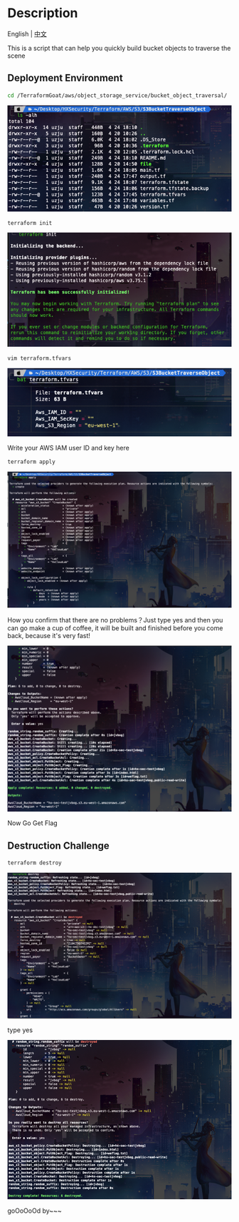 # Description

English | [中文](./README_CN.md)

This is a script that can help you quickly build bucket objects to traverse the scene

## Deployment Environment

```bash
cd /TerraformGoat/aws/object_storage_service/bucket_object_traversal/
```

![image-20220424181052943](../../../images/UzJuMarkDownImageimage-20220424181052943.png)

```bash
terraform init
```

![image-20220424181132510](../../../images/UzJuMarkDownImageimage-20220424181132510.png)

```bash
vim terraform.tfvars
```

![image-20220424181212853](../../../images/UzJuMarkDownImageimage-20220424181212853.png)

Write your AWS IAM user ID and key here

```bash
terraform apply
```

![image-20220424181300550](../../../images/UzJuMarkDownImageimage-20220424181300550.png)

How you confirm that there are no problems？Just type yes and then you can go make a cup of coffee, it will be built and finished before you come back, because it's very fast!

![image-20220424181318245](../../../images/UzJuMarkDownImageimage-20220424181318245.png)

Now Go Get Flag

## Destruction Challenge

```bash
terraform destroy
```

![image-20220424181701610](../../../images/UzJuMarkDownImageimage-20220424181701610.png)

type yes

![image-20220424181723375](../../../images/UzJuMarkDownImageimage-20220424181723375.png)

goOoOoOd by~~~
